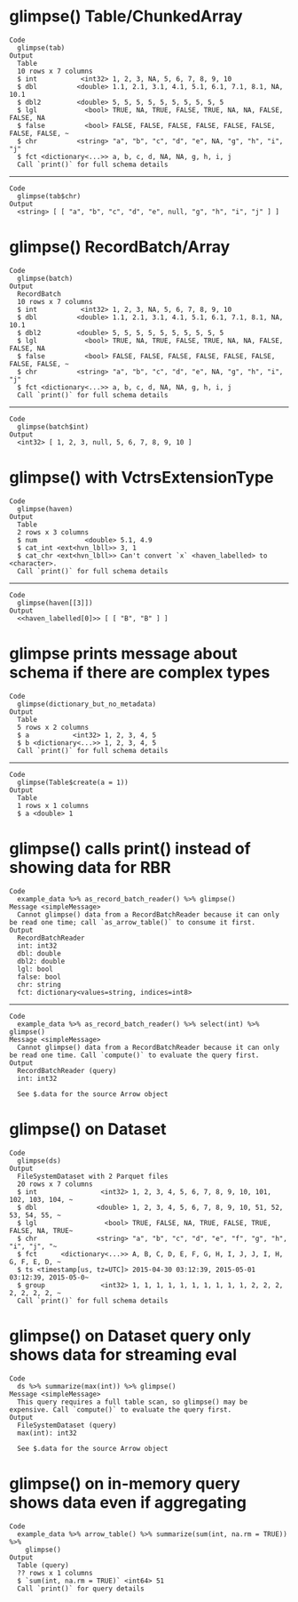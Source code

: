 # glimpse() Table/ChunkedArray

    Code
      glimpse(tab)
    Output
      Table
      10 rows x 7 columns
      $ int           <int32> 1, 2, 3, NA, 5, 6, 7, 8, 9, 10
      $ dbl          <double> 1.1, 2.1, 3.1, 4.1, 5.1, 6.1, 7.1, 8.1, NA, 10.1
      $ dbl2         <double> 5, 5, 5, 5, 5, 5, 5, 5, 5, 5
      $ lgl            <bool> TRUE, NA, TRUE, FALSE, TRUE, NA, NA, FALSE, FALSE, NA
      $ false          <bool> FALSE, FALSE, FALSE, FALSE, FALSE, FALSE, FALSE, FALSE, ~
      $ chr          <string> "a", "b", "c", "d", "e", NA, "g", "h", "i", "j"
      $ fct <dictionary<...>> a, b, c, d, NA, NA, g, h, i, j
      Call `print()` for full schema details

---

    Code
      glimpse(tab$chr)
    Output
      <string> [ [ "a", "b", "c", "d", "e", null, "g", "h", "i", "j" ] ]

# glimpse() RecordBatch/Array

    Code
      glimpse(batch)
    Output
      RecordBatch
      10 rows x 7 columns
      $ int           <int32> 1, 2, 3, NA, 5, 6, 7, 8, 9, 10
      $ dbl          <double> 1.1, 2.1, 3.1, 4.1, 5.1, 6.1, 7.1, 8.1, NA, 10.1
      $ dbl2         <double> 5, 5, 5, 5, 5, 5, 5, 5, 5, 5
      $ lgl            <bool> TRUE, NA, TRUE, FALSE, TRUE, NA, NA, FALSE, FALSE, NA
      $ false          <bool> FALSE, FALSE, FALSE, FALSE, FALSE, FALSE, FALSE, FALSE, ~
      $ chr          <string> "a", "b", "c", "d", "e", NA, "g", "h", "i", "j"
      $ fct <dictionary<...>> a, b, c, d, NA, NA, g, h, i, j
      Call `print()` for full schema details

---

    Code
      glimpse(batch$int)
    Output
      <int32> [ 1, 2, 3, null, 5, 6, 7, 8, 9, 10 ]

# glimpse() with VctrsExtensionType

    Code
      glimpse(haven)
    Output
      Table
      2 rows x 3 columns
      $ num            <double> 5.1, 4.9
      $ cat_int <ext<hvn_lbll>> 3, 1
      $ cat_chr <ext<hvn_lbll>> Can't convert `x` <haven_labelled> to <character>.
      Call `print()` for full schema details

---

    Code
      glimpse(haven[[3]])
    Output
      <<haven_labelled[0]>> [ [ "B", "B" ] ]

# glimpse prints message about schema if there are complex types

    Code
      glimpse(dictionary_but_no_metadata)
    Output
      Table
      5 rows x 2 columns
      $ a           <int32> 1, 2, 3, 4, 5
      $ b <dictionary<...>> 1, 2, 3, 4, 5
      Call `print()` for full schema details

---

    Code
      glimpse(Table$create(a = 1))
    Output
      Table
      1 rows x 1 columns
      $ a <double> 1

# glimpse() calls print() instead of showing data for RBR

    Code
      example_data %>% as_record_batch_reader() %>% glimpse()
    Message <simpleMessage>
      Cannot glimpse() data from a RecordBatchReader because it can only be read one time; call `as_arrow_table()` to consume it first.
    Output
      RecordBatchReader
      int: int32
      dbl: double
      dbl2: double
      lgl: bool
      false: bool
      chr: string
      fct: dictionary<values=string, indices=int8>

---

    Code
      example_data %>% as_record_batch_reader() %>% select(int) %>% glimpse()
    Message <simpleMessage>
      Cannot glimpse() data from a RecordBatchReader because it can only be read one time. Call `compute()` to evaluate the query first.
    Output
      RecordBatchReader (query)
      int: int32
      
      See $.data for the source Arrow object

# glimpse() on Dataset

    Code
      glimpse(ds)
    Output
      FileSystemDataset with 2 Parquet files
      20 rows x 7 columns
      $ int                <int32> 1, 2, 3, 4, 5, 6, 7, 8, 9, 10, 101, 102, 103, 104, ~
      $ dbl               <double> 1, 2, 3, 4, 5, 6, 7, 8, 9, 10, 51, 52, 53, 54, 55, ~
      $ lgl                 <bool> TRUE, FALSE, NA, TRUE, FALSE, TRUE, FALSE, NA, TRUE~
      $ chr               <string> "a", "b", "c", "d", "e", "f", "g", "h", "i", "j", "~
      $ fct      <dictionary<...>> A, B, C, D, E, F, G, H, I, J, J, I, H, G, F, E, D, ~
      $ ts <timestamp[us, tz=UTC]> 2015-04-30 03:12:39, 2015-05-01 03:12:39, 2015-05-0~
      $ group              <int32> 1, 1, 1, 1, 1, 1, 1, 1, 1, 1, 2, 2, 2, 2, 2, 2, 2, ~
      Call `print()` for full schema details

# glimpse() on Dataset query only shows data for streaming eval

    Code
      ds %>% summarize(max(int)) %>% glimpse()
    Message <simpleMessage>
      This query requires a full table scan, so glimpse() may be expensive. Call `compute()` to evaluate the query first.
    Output
      FileSystemDataset (query)
      max(int): int32
      
      See $.data for the source Arrow object

# glimpse() on in-memory query shows data even if aggregating

    Code
      example_data %>% arrow_table() %>% summarize(sum(int, na.rm = TRUE)) %>%
        glimpse()
    Output
      Table (query)
      ?? rows x 1 columns
      $ `sum(int, na.rm = TRUE)` <int64> 51
      Call `print()` for query details

